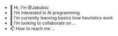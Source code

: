 - 👋 Hi, I’m @Jakubsc
- 👀 I’m interested in AI programming
- 🌱 I’m currently learning basics how heuristics work
- 💞️ I’m looking to collaborate on ...
- 📫 How to reach me ...

<!---
Jakubsc/Jakubsc is a ✨ special ✨ repository because its `README.md` (this file) appears on your GitHub profile.
You can click the Preview link to take a look at your changes.
--->
